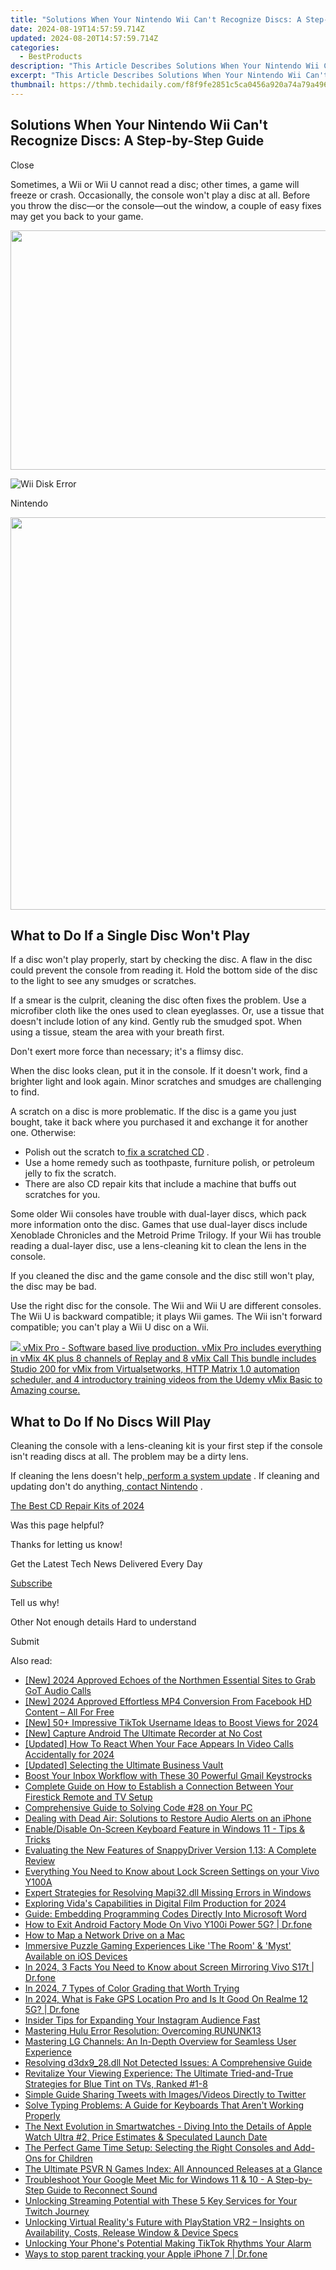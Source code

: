 ```yaml
---
title: "Solutions When Your Nintendo Wii Can't Recognize Discs: A Step-by-Step Guide"
date: 2024-08-19T14:57:59.714Z
updated: 2024-08-20T14:57:59.714Z
categories:
  - BestProducts
description: "This Article Describes Solutions When Your Nintendo Wii Can't Recognize Discs: A Step-by-Step Guide"
excerpt: "This Article Describes Solutions When Your Nintendo Wii Can't Recognize Discs: A Step-by-Step Guide"
thumbnail: https://thmb.techidaily.com/f8f9fe2851c5ca0456a920a74a79a49663a6a127099a1b3f68447cbedf311d96.jpg
---
```


## Solutions When Your Nintendo Wii Can't Recognize Discs: A Step-by-Step Guide

Close 

 Sometimes, a Wii or Wii U cannot read a disc; other times, a game will freeze or crash. Occasionally, the console won't play a disc at all. Before you throw the disc—or the console—out the window, a couple of easy fixes may get you back to your game.

<!-- affiliate ads begin -->
<a href="https://ship7com.pxf.io/c/5597632/1509856/17634" target="_top" id="1509856"><img src="//a.impactradius-go.com/display-ad/17634-1509856" border="0" alt="" width="730" height="383"/></a>
<!-- affiliate ads end -->
![Wii Disk Error](https://www.lifewire.com/thmb/6eBhxj0wram85jx128cCLArrfTw=/1500x0/filters:no_upscale():max_bytes(150000):strip_icc():format(webp)/WiiDiscError-56a6ac7e3df78cf7728fa8c0.jpeg) 

Nintendo 

<!-- affiliate ads begin -->
<a href="https://versadesk.pxf.io/c/5597632/1892107/21290" target="_top" id="1892107"><img src="//a.impactradius-go.com/display-ad/21290-1892107" border="0" alt="" width="1200" height="628"/></a><img height="0" width="0" src="https://imp.pxf.io/i/5597632/1892107/21290" style="position:absolute;visibility:hidden;" border="0" />
<!-- affiliate ads end -->
##  What to Do If a Single Disc Won't Play 

 If a disc won't play properly, start by checking the disc. A flaw in the disc could prevent the console from reading it. Hold the bottom side of the disc to the light to see any smudges or scratches.

 If a smear is the culprit, cleaning the disc often fixes the problem. Use a microfiber cloth like the ones used to clean eyeglasses. Or, use a tissue that doesn't include lotion of any kind. Gently rub the smudged spot. When using a tissue, steam the area with your breath first.

Don't exert more force than necessary; it's a flimsy disc.

 When the disc looks clean, put it in the console. If it doesn't work, find a brighter light and look again. Minor scratches and smudges are challenging to find.

 A scratch on a disc is more problematic. If the disc is a game you just bought, take it back where you purchased it and exchange it for another one. Otherwise:

* Polish out the scratch to[ fix a scratched CD](https://www.lifewire.com/how-to-fix-a-scratched-cd-4684544) .
* Use a home remedy such as toothpaste, furniture polish, or petroleum jelly to fix the scratch.
* There are also CD repair kits that include a machine that buffs out scratches for you.

 Some older Wii consoles have trouble with dual-layer discs, which pack more information onto the disc. Games that use dual-layer discs include Xenoblade Chronicles and the Metroid Prime Trilogy. If your Wii has trouble reading a dual-layer disc, use a lens-cleaning kit to clean the lens in the console.

 If you cleaned the disc and the game console and the disc still won't play, the disc may be bad.

 Use the right disc for the console. The Wii and Wii U are different consoles. The Wii U is backward compatible; it plays Wii games. The Wii isn't forward compatible; you can't play a Wii U disc on a Wii.

<!-- affiliate ads begin -->
<a href="https://secure.2checkout.com/order/checkout.php?PRODS=30901410&QTY=1&AFFILIATE=108875&CART=1"> <img src="https://secure.avangate.com/images/merchant/ce9a6fb2becc2d235e62b125e9260102/products/copy_1_copy_vMixCallScreenshot1-large.jpg" border="0"> vMix Pro - Software based live production. vMix Pro includes everything in vMix 4K plus 8 channels of Replay and 8 vMix Call 
This bundle includes Studio 200 for vMix from Virtualsetworks, HTTP Matrix 1.0 automation scheduler, and 4 introductory training videos from the Udemy vMix Basic to Amazing course. </a>
<!-- affiliate ads end -->
##  What to Do If No Discs Will Play 

 Cleaning the console with a lens-cleaning kit is your first step if the console isn't reading discs at all. The problem may be a dirty lens.

 If cleaning the lens doesn't help,[ perform a system update](https://en-americas-support.nintendo.com/app/answers/detail/a%5Fid/4157/~/how-to-perform-a-system-update-on-wii) . If cleaning and updating don't do anything,[ contact Nintendo](https://en-americas-support.nintendo.com/app/home) .

[ The Best CD Repair Kits of 2024 ](https://www.lifewire.com/best-cd-repair-kits-4159771) 

Was this page helpful?

Thanks for letting us know!

 Get the Latest Tech News Delivered Every Day

[ Subscribe ](https://www.lifewire.com/#) 

Tell us why!

 Other  Not enough details  Hard to understand 

 Submit 

<ins class="adsbygoogle"
     style="display:block"
     data-ad-format="autorelaxed"
     data-ad-client="ca-pub-7571918770474297"
     data-ad-slot="1223367746"></ins>



<ins class="adsbygoogle"
     style="display:block"
     data-ad-client="ca-pub-7571918770474297"
     data-ad-slot="8358498916"
     data-ad-format="auto"
     data-full-width-responsive="true"></ins>

<span class="atpl-alsoreadstyle">Also read:</span>
<div><ul>
<li><a href="https://fox-boxes.techidaily.com/new-2024-approved-echoes-of-the-northmen-essential-sites-to-grab-got-audio-calls/"><u>[New] 2024 Approved  Echoes of the Northmen  Essential Sites to Grab GoT Audio Calls</u></a></li>
<li><a href="https://facebook-video-recording.techidaily.com/new-2024-approved-effortless-mp4-conversion-from-facebook-hd-content-all-for-free/"><u>[New] 2024 Approved  Effortless MP4 Conversion From Facebook HD Content – All For Free</u></a></li>
<li><a href="https://tiktok-videos.techidaily.com/new-50plus-impressive-tiktok-username-ideas-to-boost-views-for-2024/"><u>[New] 50+ Impressive TikTok Username Ideas to Boost Views for 2024</u></a></li>
<li><a href="https://screen-capture.techidaily.com/new-capture-android-the-ultimate-recorder-at-no-cost/"><u>[New] Capture Android  The Ultimate Recorder at No Cost</u></a></li>
<li><a href="https://facebook-video-recording.techidaily.com/updated-how-to-react-when-your-face-appears-in-video-calls-accidentally-for-2024/"><u>[Updated] How To React When Your Face Appears In Video Calls Accidentally for 2024</u></a></li>
<li><a href="https://extra-guidance.techidaily.com/updated-selecting-the-ultimate-business-vault/"><u>[Updated] Selecting the Ultimate Business Vault</u></a></li>
<li><a href="https://tech-recovery.techidaily.com/boost-your-inbox-workflow-with-these-30-powerful-gmail-keystrocks/"><u>Boost Your Inbox Workflow with These 30 Powerful Gmail Keystrocks</u></a></li>
<li><a href="https://tech-recovery.techidaily.com/complete-guide-on-how-to-establish-a-connection-between-your-firestick-remote-and-tv-setup/"><u>Complete Guide on How to Establish a Connection Between Your Firestick Remote and TV Setup</u></a></li>
<li><a href="https://tech-recovery.techidaily.com/comprehensive-guide-to-solving-code-28-on-your-pc/"><u>Comprehensive Guide to Solving Code #28 on Your PC</u></a></li>
<li><a href="https://tech-recovery.techidaily.com/dealing-with-dead-air-solutions-to-restore-audio-alerts-on-an-iphone/"><u>Dealing with Dead Air: Solutions to Restore Audio Alerts on an iPhone</u></a></li>
<li><a href="https://tech-recovery.techidaily.com/enabledisable-on-screen-keyboard-feature-in-windows-11-tips-and-tricks/"><u>Enable/Disable On-Screen Keyboard Feature in Windows 11 - Tips & Tricks</u></a></li>
<li><a href="https://tech-recovery.techidaily.com/evaluating-the-new-features-of-snappydriver-version-113-a-complete-review/"><u>Evaluating the New Features of SnappyDriver Version 1.13: A Complete Review</u></a></li>
<li><a href="https://android-unlock.techidaily.com/everything-you-need-to-know-about-lock-screen-settings-on-your-vivo-y100a-by-drfone-android/"><u>Everything You Need to Know about Lock Screen Settings on your Vivo Y100A</u></a></li>
<li><a href="https://tech-recovery.techidaily.com/expert-strategies-for-resolving-mapi32dll-missing-errors-in-windows/"><u>Expert Strategies for Resolving Mapi32.dll Missing Errors in Windows</u></a></li>
<li><a href="https://some-techniques.techidaily.com/exploring-vidas-capabilities-in-digital-film-production-for-2024/"><u>Exploring Vida's Capabilities in Digital Film Production for 2024</u></a></li>
<li><a href="https://tech-recovery.techidaily.com/guide-embedding-programming-codes-directly-into-microsoft-word/"><u>Guide: Embedding Programming Codes Directly Into Microsoft Word</u></a></li>
<li><a href="https://change-location.techidaily.com/how-to-exit-android-factory-mode-on-vivo-y100i-power-5g-drfone-by-drfone-fix-android-problems-fix-android-problems/"><u>How to Exit Android Factory Mode On Vivo Y100i Power 5G? | Dr.fone</u></a></li>
<li><a href="https://tech-recovery.techidaily.com/how-to-map-a-network-drive-on-a-mac/"><u>How to Map a Network Drive on a Mac</u></a></li>
<li><a href="https://tech-recovery.techidaily.com/immersive-puzzle-gaming-experiences-like-the-room-and-myst-available-on-ios-devices/"><u>Immersive Puzzle Gaming Experiences Like 'The Room' & 'Myst' Available on iOS Devices</u></a></li>
<li><a href="https://screen-mirror.techidaily.com/in-2024-3-facts-you-need-to-know-about-screen-mirroring-vivo-s17t-drfone-by-drfone-android/"><u>In 2024, 3 Facts You Need to Know about Screen Mirroring Vivo S17t | Dr.fone</u></a></li>
<li><a href="https://fox-friendly.techidaily.com/in-2024-7-types-of-color-grading-that-worth-trying/"><u>In 2024, 7 Types of Color Grading that Worth Trying</u></a></li>
<li><a href="https://phone-solutions.techidaily.com/in-2024-what-is-fake-gps-location-pro-and-is-it-good-on-realme-12-5g-drfone-by-drfone-virtual-android/"><u>In 2024, What is Fake GPS Location Pro and Is It Good On Realme 12 5G? | Dr.fone</u></a></li>
<li><a href="https://tech-recovery.techidaily.com/insider-tips-for-expanding-your-instagram-audience-fast/"><u>Insider Tips for Expanding Your Instagram Audience Fast</u></a></li>
<li><a href="https://tech-recovery.techidaily.com/mastering-hulu-error-resolution-overcoming-rununk13/"><u>Mastering Hulu Error Resolution: Overcoming RUNUNK13</u></a></li>
<li><a href="https://tech-recovery.techidaily.com/mastering-lg-channels-an-in-depth-overview-for-seamless-user-experience/"><u>Mastering LG Channels: An In-Depth Overview for Seamless User Experience</u></a></li>
<li><a href="https://tech-recovery.techidaily.com/resolving-d3dx928dll-not-detected-issues-a-comprehensive-guide/"><u>Resolving d3dx9_28.dll Not Detected Issues: A Comprehensive Guide</u></a></li>
<li><a href="https://tech-recovery.techidaily.com/revitalize-your-viewing-experience-the-ultimate-tried-and-true-strategies-for-blue-tint-on-tvs-ranked-1-8/"><u>Revitalize Your Viewing Experience: The Ultimate Tried-and-True Strategies for Blue Tint on TVs, Ranked #1-8</u></a></li>
<li><a href="https://twitter-videos.techidaily.com/simple-guide-sharing-tweets-with-imagesvideos-directly-to-twitter/"><u>Simple Guide  Sharing Tweets with Images/Videos Directly to Twitter</u></a></li>
<li><a href="https://tech-recovery.techidaily.com/solve-typing-problems-a-guide-for-keyboards-that-arent-working-properly/"><u>Solve Typing Problems: A Guide for Keyboards That Aren't Working Properly</u></a></li>
<li><a href="https://tech-recovery.techidaily.com/the-next-evolution-in-smartwatches-diving-into-the-details-of-apple-watch-ultra-2-price-estimates-and-speculated-launch-date/"><u>The Next Evolution in Smartwatches - Diving Into the Details of Apple Watch Ultra #2, Price Estimates & Speculated Launch Date</u></a></li>
<li><a href="https://tech-recovery.techidaily.com/the-perfect-game-time-setup-selecting-the-right-consoles-and-add-ons-for-children/"><u>The Perfect Game Time Setup: Selecting the Right Consoles and Add-Ons for Children</u></a></li>
<li><a href="https://tech-recovery.techidaily.com/the-ultimate-psvr-n-games-index-all-announced-releases-at-a-glance/"><u>The Ultimate PSVR N Games Index: All Announced Releases at a Glance</u></a></li>
<li><a href="https://sound-issues.techidaily.com/troubleshoot-your-google-meet-mic-for-windows-11-and-10-a-step-by-step-guide-to-reconnect-sound/"><u>Troubleshoot Your Google Meet Mic for Windows 11 & 10 - A Step-by-Step Guide to Reconnect Sound</u></a></li>
<li><a href="https://tech-recovery.techidaily.com/unlocking-streaming-potential-with-these-5-key-services-for-your-twitch-journey/"><u>Unlocking Streaming Potential with These 5 Key Services for Your Twitch Journey</u></a></li>
<li><a href="https://tech-recovery.techidaily.com/unlocking-virtual-realitys-future-with-playstation-vr2-insights-on-availability-costs-release-window-and-device-specs/"><u>Unlocking Virtual Reality's Future with PlayStation VR2 – Insights on Availability, Costs, Release Window & Device Specs</u></a></li>
<li><a href="https://extra-hints.techidaily.com/unlocking-your-phones-potential-making-tiktok-rhythms-your-alarm/"><u>Unlocking Your Phone's Potential  Making TikTok Rhythms Your Alarm</u></a></li>
<li><a href="https://ios-location-track.techidaily.com/ways-to-stop-parent-tracking-your-apple-iphone-7-drfone-by-drfone-virtual-ios/"><u>Ways to stop parent tracking your Apple iPhone 7 | Dr.fone</u></a></li>
</ul></div>
